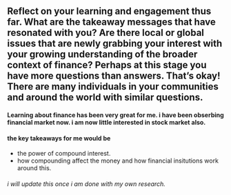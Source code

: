 ## Reflect on your learning and engagement thus far. What are the takeaway messages that have resonated with you? Are there local or global issues that are newly grabbing your interest with your growing understanding of the broader context of finance? Perhaps at this stage you have more questions than answers. That’s okay! There are many individuals in your communities and around the world with similar questions.
#### Learning about finance has been very great for me. i have been obserbing financial market now. i am now little interested in stock market also.
#### the key takeaways for me would be 
* the power of compound interest.
* how compounding affect the money and how financial insitutions work around this.

###### i will update this once i am done with my own research.
